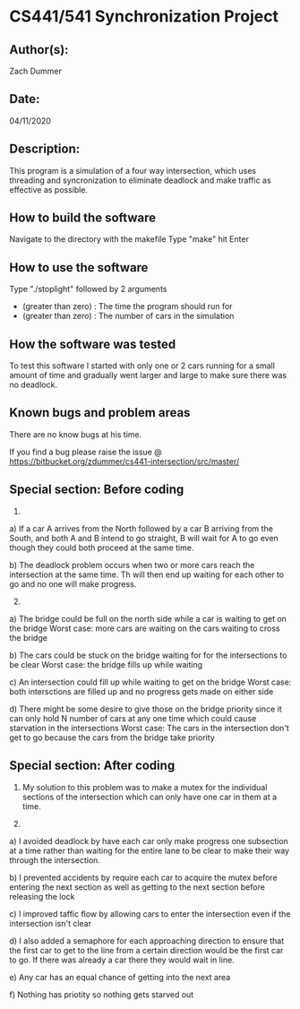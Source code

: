 # CS441/541 Synchronization Project

## Author(s):

Zach Dummer


## Date:

04/11/2020


## Description:

This program is a simulation of a four way intersection, which uses threading and syncronization
to eliminate deadlock and make traffic as effective as possible.


## How to build the software

Navigate to the directory with the makefile
Type "make"
hit Enter


## How to use the software

Type "./stoplight" followed by 2 arguments
- <integer>(greater than zero) : The time the program should run for
- <integer>(greater than zero) : The number of cars in the simulation


## How the software was tested

To test this software I started with only one or 2 cars running for a small amount of time and gradually went
larger and large to make sure there was no deadlock.


## Known bugs and problem areas

There are no know bugs at his time.

If you find a bug please raise the issue @ https://bitbucket.org/zdummer/cs441-intersection/src/master/

## Special section: Before coding

1) 
  a) If a car A arrives from the North followed by a car B arriving from the South, and both A and B
  	 intend to go straight, B will wait for A to go even though they could both proceed at the same time.

  b) The deadlock problem occurs when two or more cars reach the intersection at the same time.
  	 Th will then end up waiting for each other to go and no one will make progress.

2) 
  a) The bridge could be full on the north side while a car is waiting to get on the bridge
  	Worst case: more cars are waiting on the cars waiting to cross the bridge

  b) The cars could be stuck on the bridge waiting for for the intersections to be clear
  	Worst case: the bridge fills up while waiting

  c) An intersection could fill up while waiting to get on the bridge
  	Worst case: both intersctions are filled up and no progress gets made on either side

  d) There might be some desire to give those on the bridge priority since it can only hold
  	 N number of cars at any one time which could cause starvation in the intersections
  	Worst case: The cars in the intersection don't get to go because the cars from the bridge 
  				take priority

## Special section: After coding

1) My solution to this problem was to make a mutex for the individual sections of the intersection
    which can only have one car in them at a time.

2) 
  a) I avoided deadlock by have each car only make progress one subsection at a time rather than waiting
      for the entire lane to be clear to make their way through the intersection.

  b) I prevented accidents by require each car to acquire the mutex before entering the next section
      as well as getting to the next section before releasing the lock

  c) I improved taffic flow by allowing cars to enter the intersection even if the intersection isn't clear

  d) I also added a semaphore for each approaching direction to ensure that the first car to get to the line from a certain direction 
      would be the first car to go. If there was already a car there they would wait in line.

  e) Any car has an equal chance of getting into the next area

  f) Nothing has priotity so nothing gets starved out